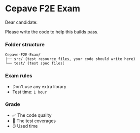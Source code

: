 # Cepave F2E Exam

Dear candidate:

Please write the code to help this builds pass.

### Folder structure
```
Cepave-F2E-Exam/
├── src/ (test resource files, your code should write here)
└── test/ (test spec files)
```

### Exam rules
- Don't use any extra library
- Test time: `1 hour`

### Grade
- :white_check_mark: The code quality
- :100: The test coverages
- :alarm_clock: Used time
